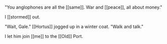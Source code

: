 "You anglophones are all the [[same]]. War and [[peace]], all about money."  
  
I [[stormed]] out.  
  
"Wait, Gale." [[Hortus]] jogged up in a winter coat. "Walk and talk."  
  
I let him join [[me]] to the [[Old]] Port.
